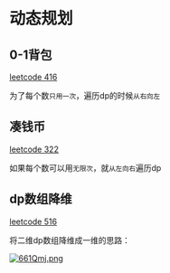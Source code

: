 # 动态规划

## 0-1背包

[leetcode 416](https://leetcode.com/problems/partition-equal-subset-sum/)

为了每个数`只用一次`，遍历dp的时候`从右向左`

## 凑钱币

[leetcode 322](https://leetcode.com/problems/coin-change/)

如果每个数可以用`无限次`，就`从左向右`遍历dp

## dp数组降维

[leetcode 516](https://leetcode.com/problems/longest-palindromic-subsequence/)

将二维dp数组降维成一维的思路：

[![661Qmj.png](https://s3.ax1x.com/2021/03/17/661Qmj.png)](https://imgtu.com/i/661Qmj)

